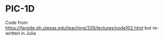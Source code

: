 # PIC-1D
Code from https://farside.ph.utexas.edu/teaching/329/lectures/node102.html but re-written in Julia
